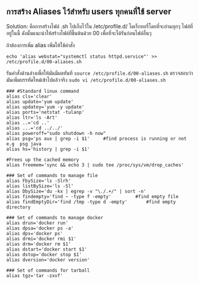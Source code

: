 ## การสร้าง Aliases ไว้สำหรับ users ทุกคนที่ใช้ server 

Solution: คือการสร้างไฟล์ .sh ไปเก็บไว้ใน /etc/profile.d/ ไดเร็กทอรี่โดยที่จะอ่านทุกๆ ไฟล์ที่อยู่ในนี้ ดังนั้นแนะนำให้สร้างไฟล์ที่ขึ้นต้นด้วย 00 เพื่อที่จะได้รันก่อนไฟล์อื่นๆ

ถ้าต้องการเพิ่ม alias เพิ่มให้ใช้คำสั่ง
```
echo 'alias webstat="systemctl status httpd.service"' >> /etc/profile.d/00-aliases.sh
```

รันคำสั่งด้านล่างเพื่อให้มันมีผลทันที
`source /etc/profile.d/00-aliases.sh`
ตรวจสอบว่ามันเพิ่มบรรทัดใหม่เข้าไปแล้วจริง
`sudo vi /etc/profile.d/00-aliases.sh`

```
### #Standard linux command 
alias cls='clear'
alias update='yum update'
alias updatey='yum -y update'
alias ports='netstat -tulanp'
alias ltr='ls -Art'
alias ..='cd ..'
alias ...='cd ../../'
alias poweroff="sudo shutdown -h now"
alias psg='ps aux | grep -i $1'		#find process is running or not e.g  psg java
alias hs='history | grep -i $1'

#Frees up the cached memory
alias freemem='sync && echo 3 | sudo tee /proc/sys/vm/drop_caches'

### Set of commands to manage file
alias FbySize='ls -Slrh'
alias listBySize='ls -Sl'
alias DbySize='du -kx | egrep -v "\./.+/" | sort -n'
alias findempty='find ~ -type f -empty'			#find empty file  
alias findEmptyDir='find /tmp -type d -empty'		#find empty directory

### Set of commands to manage docker
alias drun='docker run'
alias dpsa='docker ps -a'
alias dps='docker ps'
alias drmi='docker rmi $1'
alias drm='docker rm $1'
alias dstart='docker start $1'
alias dstop='docker stop $1'
alias dversion='docker version'

### Set of commands for tarball
alias tgz='tar -zxvf'
```